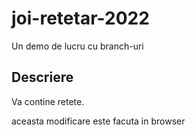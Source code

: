 # joi-retetar-2022

Un demo de lucru cu branch-uri

## Descriere

Va contine retete.

aceasta modificare este facuta in browser

